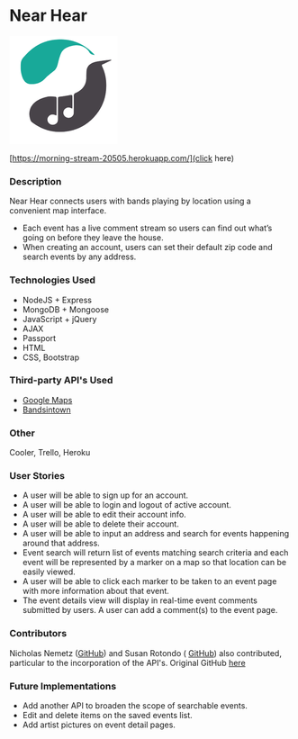 # Near Hear

![](public/favicon.ico)

[https://morning-stream-20505.herokuapp.com/](click here)

### Description

Near Hear connects users with bands playing by location using a convenient map interface.

* Each event has a live comment stream so users can find out what’s going on before they leave the house.
* When creating an account, users can set their default zip code and search events by any address.

### Technologies Used

* NodeJS + Express
* MongoDB + Mongoose
* JavaScript + jQuery
* AJAX
* Passport
* HTML
* CSS, Bootstrap

### Third-party API's Used
* [Google Maps](https://developers.google.com/maps/documentation/javascript/)
* [Bandsintown](https://www.bandsintown.com/api/overview)

### Other
Cooler, Trello, Heroku

### User Stories
* A user will be able to sign up for an account.
* A user will be able to login and logout of active account.
* A user will be able to edit their account info.
* A user will be able to delete their account.
* A user will be able to input an address and search for events happening around that address.
* Event search will return list of events matching search criteria and each event will be represented by a marker on a map so that location can be easily viewed.
* A user will be able to click each marker to be taken to an event page with more information about that event.
* The event details view will display in real-time event comments submitted by users. A user can add a comment(s) to the event page.


### Contributors
Nicholas Nemetz ([GitHub](https://github.com/nem1230)) and Susan Rotondo ( [GitHub](https://github.com/susanrotondo)) also contributed, particular to the incorporation of the API's. Original GitHub [here](https://github.com/jjkeith/Project3)


### Future Implementations

* Add another API to broaden the scope of searchable events.
* Edit and delete items on the saved events list.
* Add artist pictures on event detail pages.
